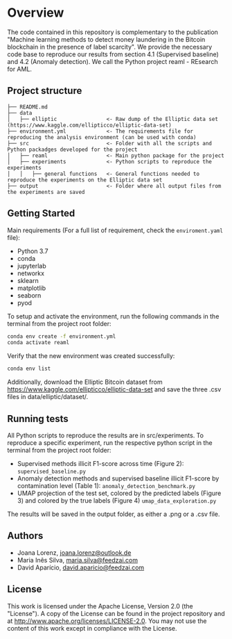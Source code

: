 # Overview

The code contained in this repository is complementary to the publication "Machine learning methods to detect money laundering in the Bitcoin blockchain in the presence of label scarcity".
We provide the necessary code base to reproduce our results from section 4.1 (Supervised baseline) and 4.2 (Anomaly detection). We call the Python project reaml - REsearch for AML. 

## Project structure

    ├── README.md          
    ├── data
    │   ├── elliptic                <- Raw dump of the Elliptic data set (https://www.kaggle.com/ellipticco/elliptic-data-set)
    ├── environment.yml             <- The requirements file for reproducing the analysis environment (can be used with conda)
    ├── src                         <- Folder with all the scripts and Python packadges developed for the project
    │   ├── reaml                   <- Main python package for the project
    │   ├── experiments             <- Python scripts to reproduce the experiments 
    │   │   ├── general functions   <- General functions needed to reproduce the experiments on the Elliptic data set
    ├── output                      <- Folder where all output files from the experiments are saved

## Getting Started

Main requirements (For a full list of requirement, check the `enviroment.yaml` file):

* Python 3.7
* conda
* jupyterlab
* networkx
* sklearn
* matplotlib
* seaborn
* pyod

To setup and activate the environment, run the following commands in the terminal from the project root folder:
```bash
conda env create -f environment.yml
conda activate reaml
```

Verify that the new environment was created successfully:
``` bash
conda env list
```

Additionally, download the Elliptic Bitcoin dataset from https://www.kaggle.com/ellipticco/elliptic-data-set and save the three .csv files in data/elliptic/dataset/.

## Running tests
All Python scripts to reproduce the results are in src/experiments. To reproduce a specific experiment, run the respective python script in the terminal from the project root folder:
- Supervised methods illicit F1-score across time (Figure 2):
```supervised_baseline.py```
- Anomaly detection methods and supervised baseline illicit F1-score by contamination level (Table 1):
```anomaly_detection_benchmark.py```
- UMAP projection of the test set, colored by the predicted labels (Figure 3) and colored by the true labels (Figure 4)
```umap_data_exploration.py```

The results will be saved in the output folder, as either a .png or a .csv file.

## Authors
* Joana Lorenz,       joana.lorenz@outlook.de
* Maria Inês Silva,   maria.silva@feedzai.com
* David Aparício,     david.aparicio@feedzai.com


## License
This work is licensed under the Apache License, Version 2.0 (the "License"). A copy of the License can be found in the project repository and at http://www.apache.org/licenses/LICENSE-2.0. You may not use the content of this work except in compliance with the License.

